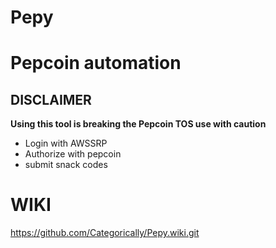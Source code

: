 # Pepy
# Pepcoin automation

## DISCLAIMER
**Using this tool is breaking the Pepcoin TOS use with caution**

* Login with AWSSRP
* Authorize with pepcoin
* submit snack codes
# WIKI
https://github.com/Categorically/Pepy.wiki.git
